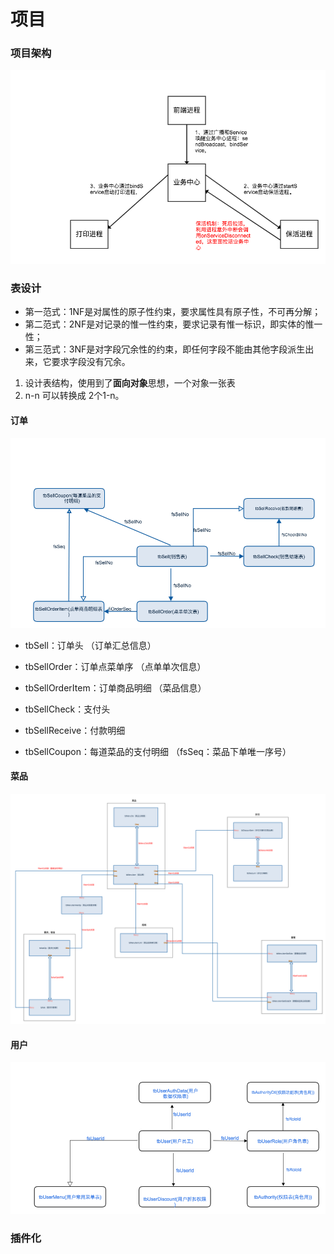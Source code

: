 # 项目

### 项目架构
![hahah](./image/progress/启动流程.png)

### 表设计
- 第一范式：1NF是对属性的原子性约束，要求属性具有原子性，不可再分解； 
- 第二范式：2NF是对记录的惟一性约束，要求记录有惟一标识，即实体的惟一性； 
- 第三范式：3NF是对字段冗余性的约束，即任何字段不能由其他字段派生出来，它要求字段没有冗余。 

1. 设计表结构，使用到了**面向对象**思想，一个对象一张表
2. n-n 可以转换成 2个1-n。


#### 订单
![hahah](./image/project/销售关联.png)

- tbSell：订单头 （订单汇总信息）

- tbSellOrder：订单点菜单序 （点单单次信息）

- tbSellOrderItem：订单商品明细 （菜品信息）

- tbSellCheck：支付头 

- tbSellReceive：付款明细

- tbSellCoupon：每道菜品的支付明细 （fsSeq：菜品下单唯一序号）

#### 菜品
![hahah](./image/project/菜品关系.png)

#### 用户
![hahah](./image/project/用户关联表.png)


### 插件化

